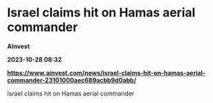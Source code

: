# Israel claims hit on Hamas aerial commander
**AInvest**

**2023-10-28 08:32**

**https://www.ainvest.com/news/israel-claims-hit-on-hamas-aerial-commander-23101000aec689acbb9d0abb/**

Israel claims hit on Hamas aerial commander